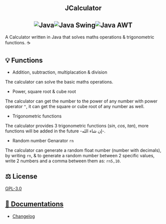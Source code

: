<h2 align="center">JCalculator<br/></h2>
<h2 align="center"><img src="https://img.shields.io/badge/java-black?style=for-the-badge&logo=openjdk" alt="Java"><img src="https://img.shields.io/badge/java_swing-black?style=for-the-badge&logo=openjdk" alt="Java Swing"><img src="https://img.shields.io/badge/java_awt-black?style=for-the-badge&logo=openjdk" alt="Java AWT"></h2>

A Calculator written in Java that solves maths operations & trigonometric functions. ☕
## 💡 Functions
- Addition, subtraction, multiplacation & division

The calculator can solve the basic maths operations.
- Power, square root & cube root

The calculator can get the number to the power of any number with power operator `^`, it can get the square or cube root of any number as well.
- Trigonometric functions

The calculator provides 3 trigonometric functions ($sin$, $cos$, $tan$), more functions will be added in the future -إن شاء الله-.
- Random number Genarator `rn`

The calculator can generate a random float number (number with decimals), by writing `rn`, & to generate a random number between 2 specific values, write 2 numbers and a comma between them as: `rn5,10`.
## ⚖️ License
[GPL-3.0](https://github.com/iAhmadGad/JCalculator.Java/blob/main/LICENSE)
## [📄 Documentations](https://github.com/iAhmadGad/JCalculator/blob/main/Docs/README.md)
- [Changelog](https://github.com/iAhmadGad/JCalculator/blob/main/docs/Changelog.md)
